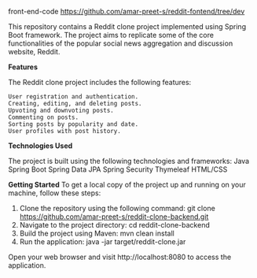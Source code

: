 front-end-code https://github.com/amar-preet-s/reddit-fontend/tree/dev

This repository contains a Reddit clone project implemented using Spring Boot framework. The project aims to replicate some of the core functionalities of the popular social news aggregation and discussion website, Reddit.

**Features**

The Reddit clone project includes the following features:

    User registration and authentication.
    Creating, editing, and deleting posts.
    Upvoting and downvoting posts.
    Commenting on posts.
    Sorting posts by popularity and date.
    User profiles with post history.

**Technologies Used**
    
The project is built using the following technologies and frameworks:
    Java
    Spring Boot
    Spring Data JPA
    Spring Security
    Thymeleaf
    HTML/CSS
    
**Getting Started**
To get a local copy of the project up and running on your machine, follow these steps:

1. Clone the repository using the following command:
    git clone https://github.com/amar-preet-s/reddit-clone-backend.git
2. Navigate to the project directory:
    cd reddit-clone-backend
3. Build the project using Maven:
    mvn clean install
4. Run the application:
    java -jar target/reddit-clone.jar

Open your web browser and visit http://localhost:8080 to access the application.

